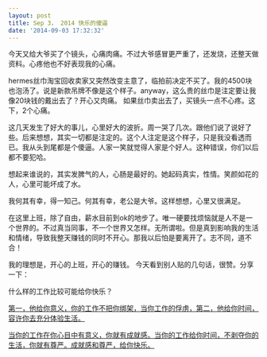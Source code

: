 ```yaml
---
layout: post
title: Sep 3， 2014 快乐的傻逼
date: '2014-09-03 17:32:32'
---
```



今天又给大爷买了个镜头，心痛肉痛。不过大爷感冒更严重了，还发烧，还整天做资料。心疼他也不好表现我的心痛。

hermes丝巾淘宝回收卖家又突然改变主意了，临拍前决定不买了。我的4500块也泡汤了。说是新款吊牌不像是这个样子。anyway，这么贵的丝巾是注定要让我像20块钱的戴出去了？开心又肉痛。  如果丝巾卖出去了，买镜头一点不心疼。这下，2个心痛。

这几天发生了好大的事儿，心里好大的波折。周一哭了几次。跟他们说了说好了些。后来想想，其实一切都是注定的。这个人注定是这个样子，只是我没看透而已。我从头到尾都是个傻逼。人家一笑就觉得人家是个好人。这种错误，你们以后都不要犯哈。

想起来谁说的，其实发脾气的人，心肠是最好的。她起码真实，性情。笑颜如花的人，心里可能坏成了水。

我何其有幸，得一知己。何其有幸，老公是大爷。这样想想，心里又很满足。

在这里上班，除了自由，薪水目前到ok的地步了。唯一硬要找烦恼就是人不是一个世界的。不过真当同事，不一个世界又怎样。无所谓啦。但是真到影响我的生活和情绪，导致我整天赚钱的同时不开心。那我以后怕是要离开了。志不同，道不合！

我的理想是，开心的上班，开心的赚钱。 今天看到别人贴的几句话，很赞。分享一下：

什么样的工作比较可能给你快乐？

<span style="text-decoration: underline;">第一，他给你意义，你的工作不把你绑架，当你工作的俘虏，第二，他给你时间，容许你去充分体验生活。</span>

<span style="text-decoration: underline;">当你的工作在你心目中有意义，你就有成就感。当你的工作给你时间，不剥夺你的生活，你就有尊严。成就感和尊严，给你快乐。</span>


